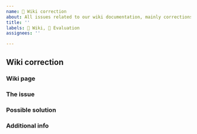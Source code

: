 ```yaml
---
name: 📕 Wiki correction
about: All issues related to our wiki documentation, mainly corrections and ideas
title: ''
labels: 📕 Wiki, 👀 Evaluation
assignees: ''

---
```


<!--
I fully read and understood contributing guidelines of ASF available under https://github.com/JustArchiNET/ArchiSteamFarm/blob/main/.github/CONTRIBUTING.md and I believe that my issue is valid - it requires a response from ASF development team, and not ASF support.

ASF GITHUB ISSUES IS NOT A PROPER PLACE FOR ANY TECHNICAL SUPPORT RELATED TO USING THE PROGRAM.

I UNDERSTAND THAT IF MY ISSUE IS NOT MEETING CONTRIBUTING GUIDELINES SPECIFIED ABOVE, ESPECIALLY IF IT'S A QUESTION OR TECHNICAL ISSUE THAT IS NOT RELATED TO ASF DEVELOPMENT IN ANY WAY, THEN IT WILL BE CLOSED AND LEFT UNANSWERED.

Feel free to remove our notice and fill the template below with your details.
-->

## Wiki correction

### Wiki page

<!-- Please link the appropriate URL of the wiki page with the issue, if applicable. -->

### The issue

<!-- Please explain the problem with the current state of things. If you're reporting a mistake/correction, state which one, if you're suggesting an idea, explain the details. -->

### Possible solution

<!-- Not mandatory, but if you have an idea how to address the issue explained by you above, e.g. helpful sentences, words or resources, you can include them here. -->

### Additional info

<!-- Everything else you consider worthy that we didn't ask for. -->
